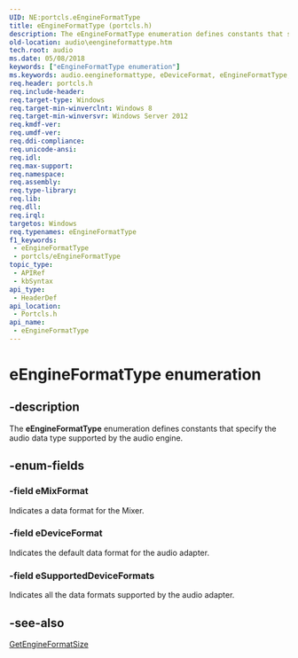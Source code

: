 ```yaml
---
UID: NE:portcls.eEngineFormatType
title: eEngineFormatType (portcls.h)
description: The eEngineFormatType enumeration defines constants that specify the audio data type supported by the audio engine.
old-location: audio\eengineformattype.htm
tech.root: audio
ms.date: 05/08/2018
keywords: ["eEngineFormatType enumeration"]
ms.keywords: audio.eengineformattype, eDeviceFormat, eEngineFormatType, eEngineFormatType enumeration [Audio Devices], eMixFormat, eSupportedDeviceFormats, portcls/eDeviceFormat, portcls/eEngineFormatType, portcls/eMixFormat, portcls/eSupportedDeviceFormats
req.header: portcls.h
req.include-header: 
req.target-type: Windows
req.target-min-winverclnt: Windows 8
req.target-min-winversvr: Windows Server 2012
req.kmdf-ver: 
req.umdf-ver: 
req.ddi-compliance: 
req.unicode-ansi: 
req.idl: 
req.max-support: 
req.namespace: 
req.assembly: 
req.type-library: 
req.lib: 
req.dll: 
req.irql: 
targetos: Windows
req.typenames: eEngineFormatType
f1_keywords:
 - eEngineFormatType
 - portcls/eEngineFormatType
topic_type:
 - APIRef
 - kbSyntax
api_type:
 - HeaderDef
api_location:
 - Portcls.h
api_name:
 - eEngineFormatType
---
```


# eEngineFormatType enumeration


## -description

The <b>eEngineFormatType</b> enumeration defines constants that specify the audio data type supported by the audio engine.

## -enum-fields

### -field eMixFormat

Indicates a data format for the Mixer.

### -field eDeviceFormat

Indicates the default data format for the audio adapter.

### -field eSupportedDeviceFormats

Indicates all the data formats supported by the audio adapter.

## -see-also

<a href="/windows-hardware/drivers/ddi/portcls/nf-portcls-iminiportaudioenginenode-getengineformatsize">GetEngineFormatSize</a>

